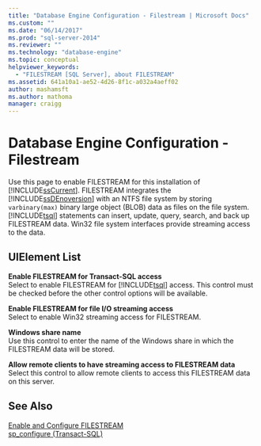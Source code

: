 ```yaml
---
title: "Database Engine Configuration - Filestream | Microsoft Docs"
ms.custom: ""
ms.date: "06/14/2017"
ms.prod: "sql-server-2014"
ms.reviewer: ""
ms.technology: "database-engine"
ms.topic: conceptual
helpviewer_keywords: 
  - "FILESTREAM [SQL Server], about FILESTREAM"
ms.assetid: 641a10a1-ae52-4d26-8f1c-a032a4aeff02
author: mashamsft
ms.author: mathoma
manager: craigg
---
```

# Database Engine Configuration - Filestream
  Use this page to enable FILESTREAM for this installation of [!INCLUDE[ssCurrent](../../includes/sscurrent-md.md)]. FILESTREAM integrates the [!INCLUDE[ssDEnoversion](../../includes/ssdenoversion-md.md)] with an NTFS file system by storing `varbinary(max)` binary large object (BLOB) data as files on the file system. [!INCLUDE[tsql](../../includes/tsql-md.md)] statements can insert, update, query, search, and back up FILESTREAM data. Win32 file system interfaces provide streaming access to the data.  
  
## UIElement List  
 **Enable FILESTREAM for Transact-SQL access**  
 Select to enable FILESTREAM for [!INCLUDE[tsql](../../includes/tsql-md.md)] access. This control must be checked before the other control options will be available.  
  
 **Enable FILESTREAM for file I/O streaming access**  
 Select to enable Win32 streaming access for FILESTREAM.  
  
 **Windows share name**  
 Use this control to enter the name of the Windows share in which the FILESTREAM data will be stored.  
  
 **Allow remote clients to have streaming access to FILESTREAM data**  
 Select this control to allow remote clients to access this FILESTREAM data on this server.  
  
## See Also  
 [Enable and Configure FILESTREAM](../../relational-databases/blob/enable-and-configure-filestream.md)   
 [sp_configure &#40;Transact-SQL&#41;](/sql/relational-databases/system-stored-procedures/sp-configure-transact-sql)  
  
  

